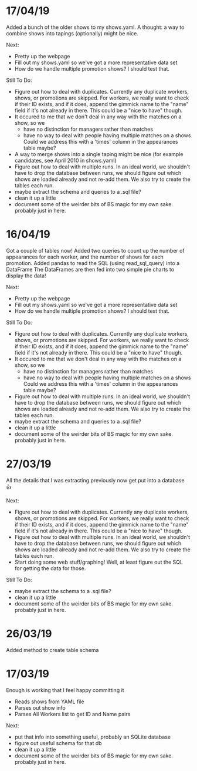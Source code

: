 # 17/04/19
Added a bunch of the older shows to my shows.yaml. 
A thought: a way to combine shows into tapings (optionally) might be nice.

Next:
- Pretty up the webpage
- Fill out my shows.yaml so we've got a more representative data set
- How do we handle multiple promotion shows? I should test that.

Still To Do:
- Figure out how to deal with duplicates. Currently any duplicate workers, shows, or promotions are skipped. For workers, we really want to check if their ID exists, and if it does, append the gimmick name to the "name" field if it's not already in there. This could be a "nice to have" though.
- It occured to me that we don't deal in any way with the matches on a show, so we
    - have no distinction for managers rather than matches
    - have no way to deal with people having multiple matches on a shows
  Could we address this with a 'times' column in the appearances table maybe?
- A way to merge shows into a single taping might be nice (for example candidates, see April 2010 in shows.yaml)
- Figure out how to deal with multiple runs. In an ideal world, we shouldn't have to drop the database between runs, we should figure out which shows are loaded already and not re-add them. We also try to create the tables each run.
- maybe extract the schema and queries to a .sql file?
- clean it up a little
- document some of the weirder bits of BS magic for my own sake. probably just in here.

# 16/04/19
Got a couple of tables now!
Added two queries to count up the number of appearances for each worker, and the number of shows for each promotion.
Added pandas to read the SQL (using read_sql_query) into a DataFrame
The DataFrames are then fed into two simple pie charts to display the data!

Next:
- Pretty up the webpage
- Fill out my shows.yaml so we've got a more representative data set
- How do we handle multiple promotion shows? I should test that.

Still To Do:
- Figure out how to deal with duplicates. Currently any duplicate workers, shows, or promotions are skipped. For workers, we really want to check if their ID exists, and if it does, append the gimmick name to the "name" field if it's not already in there. This could be a "nice to have" though.
- It occured to me that we don't deal in any way with the matches on a show, so we
    - have no distinction for managers rather than matches
    - have no way to deal with people having multiple matches on a shows
  Could we address this with a 'times' column in the appearances table maybe?
- Figure out how to deal with multiple runs. In an ideal world, we shouldn't have to drop the database between runs, we should figure out which shows are loaded already and not re-add them. We also try to create the tables each run.
- maybe extract the schema and queries to a .sql file?
- clean it up a little
- document some of the weirder bits of BS magic for my own sake. probably just in here.

# 27/03/19
All the details that I was extracting previously now get put into a database 👍

Next:
- Figure out how to deal with duplicates. Currently any duplicate workers, shows, or promotions are skipped. For workers, we really want to check if their ID exists, and if it does, append the gimmick name to the "name" field if it's not already in there. This could be a "nice to have" though.
- Figure out how to deal with multiple runs. In an ideal world, we shouldn't have to drop the database between runs, we should figure out which shows are loaded already and not re-add them. We also try to create the tables each run.
- Start doing some web stuff/graphing! Well, at least figure out the SQL for getting the data for those.

Still To Do:
- maybe extract the schema to a .sql file?
- clean it up a little
- document some of the weirder bits of BS magic for my own sake. probably just in here.

# 26/03/19
Added method to create table schema

# 17/03/19
Enough is working that I feel happy committing it
- Reads shows from YAML file
- Parses out show info
- Parses All Workers list to get ID and Name pairs

Next:
- put that info into something useful, probably an SQLite database
- figure out useful schema for that db
- clean it up a little
- document some of the weirder bits of BS magic for my own sake. probably just in here.
